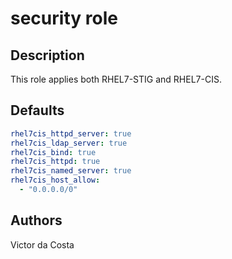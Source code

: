 security role
==============

Description
-----------

This role applies both RHEL7-STIG and RHEL7-CIS.

Defaults
------------
```YAML
rhel7cis_httpd_server: true
rhel7cis_ldap_server: true
rhel7cis_bind: true
rhel7cis_httpd: true
rhel7cis_named_server: true
rhel7cis_host_allow:
  - "0.0.0.0/0"
```

Authors
-------

Victor da Costa
